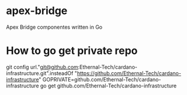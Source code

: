 # apex-bridge
Apex Bridge componentes written in Go

# How to go get private repo
git config url."git@github.com:Ethernal-Tech/cardano-infrastructure.git".insteadOf "https://github.com/Ethernal-Tech/cardano-infrastructure"
GOPRIVATE=github.com/Ethernal-Tech/cardano-infrastructure go get github.com/Ethernal-Tech/cardano-infrastructure